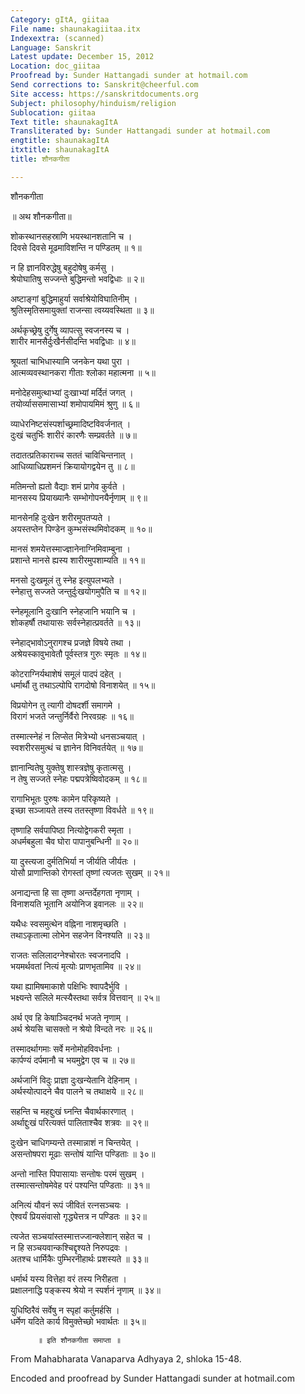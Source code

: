 ```yaml
---
Category: gItA, giitaa
File name: shaunakagiitaa.itx
Indexextra: (scanned)
Language: Sanskrit
Latest update: December 15, 2012
Location: doc_giitaa
Proofread by: Sunder Hattangadi sunder at hotmail.com
Send corrections to: Sanskrit@cheerful.com
Site access: https://sanskritdocuments.org
Subject: philosophy/hinduism/religion
Sublocation: giitaa
Text title: shaunakagItA
Transliterated by: Sunder Hattangadi sunder at hotmail.com
engtitle: shaunakagItA
itxtitle: shaunakagItA
title: शौनकगीता

---
```

  
 शौनकगीता   
  
   ॥  अथ शौनकगीता॥  
  
शोकस्थानसहस्राणि भयस्थानशतानि च ।  
दिवसे दिवसे मूढमाविशन्ति न पण्डितम् ॥ १॥  
  
न हि ज्ञानविरुद्धेषु बहुदोषेषु कर्मसु ।  
श्रेयोघातिषु सज्जन्ते बुद्धिमन्तो भवद्विधाः ॥ २॥  
  
अष्टाङ्गां बुद्धिमाहुर्या सर्वाश्रेयोविघातिनीम् ।  
श्रुतिस्मृतिसमायुक्तां राजन्सा त्वय्यवस्थिता ॥ ३॥  
  
अर्थकृच्छ्रेषु दुर्गेषु व्यापत्सु स्वजनस्य च ।  
शारीर मानसैर्दुःखैर्नसीदन्ति भवद्विधाः ॥ ४॥  
  
श्रूयतां चाभिधास्यामि जनकेन यथा पुरा ।  
आत्मव्यवस्थानकरा गीताः श्लोका महात्मना ॥ ५॥  
  
मनोदेहसमुत्थाभ्यां दुःखाभ्यां मर्दितं जगत् ।  
तयोर्व्याससमासाभ्यां शमोपायमिमं श्रुणु ॥ ६॥  
  
व्याधेरनिष्टसंस्पर्शाच्छ्रमादिष्टविवर्जनात् ।  
दुःखं चतुर्भिः शारीरं कारणैः सम्प्रवर्तते ॥ ७॥  
  
तदातत्प्रतिकाराच्च सततं चाविचिन्तनात् ।  
आधिव्याधिप्रशमनं क्रियायोगद्वयेन तु ॥ ८॥  
  
मतिमन्तो ह्यतो वैद्याः शमं प्रागेव कुर्वते ।  
मानसस्य प्रियाख्यानैः सम्भोगोपनयैर्नृणाम् ॥ ९॥  
  
मानसेनहि दुःखेन शरीरमुपतप्यते ।  
अयस्तप्तेन पिण्डेन कुम्भसंस्थमिवोदकम् ॥ १०॥  
  
मानसं शमयेत्तस्माज्ज्ञानेनाग्निमिवाम्बुना ।  
प्रशान्ते मानसे ह्यस्य शारीरमुपशाम्यति ॥ ११॥  
  
मनसो दुःखमूलं तु स्नेह इत्युपलभ्यते ।  
स्नेहात्तु सज्जते जन्तुर्दुःखयोगमुपैति च ॥ १२॥  
  
स्नेहमूलानि दुःखानि स्नेहजानि भयानि च ।  
शोकहर्षौ तथायासः सर्वस्नेहात्प्रवर्तते ॥ १३॥  
  
स्नेहाद्भावोऽनुरागश्च प्रजज्ञे विषये तथा ।  
अश्रेयस्कावुभावेतौ पूर्वस्तत्र गुरुः स्मृतः ॥ १४॥  
  
कोटराग्निर्यथाशेषं समूलं पादपं दहेत् ।  
धर्मार्थौ तु तथाऽल्पोपि रागदोषो विनाशयेत् ॥ १५॥  
  
विप्रयोगेन तु त्यागी दोषदर्शी समागमे ।  
विरागं भजते जन्तुर्निर्वैरो निरवग्रहः ॥  १६॥  
  
तस्मात्स्नेहं न लिप्सेत मित्रेभ्यो धनसञ्चयात् ।  
स्वशरीरसमुत्थं च ज्ञानेन विनिवर्तयेत् ॥ १७॥  
  
ज्ञानान्वितेषु युक्तेषु शास्त्रज्ञेषु कृतात्मसु ।  
न तेषु सज्जते स्नेहः पद्मपत्रेष्विवोदकम् ॥ १८॥  
  
रागाभिभूतः पुरुषः कामेन परिकृष्यते ।  
इच्छा सञ्जायते तस्य ततस्तृष्णा विवर्धते ॥ १९॥  
  
तृष्णाहि सर्वपापिष्ठा नित्योद्वेगकरी स्मृता ।  
अधर्मबहुला चैव घोरा पापानुबन्धिनी ॥ २०॥  
  
या दुस्त्यजा दुर्मतिभिर्या न जीर्यति जीर्यतः ।  
योसौ प्राणान्तिको रोगस्तां तृष्णां त्यजतः सुखम् ॥ २१॥  
  
अनाद्यन्ता हि सा तृष्णा अन्तर्देहगता नृणाम् ।  
विनाशयति भूतानि अयोनिज इवानलः ॥ २२॥  
  
यथैधः स्वसमुत्थेन वह्निना नाशमृच्छति ।  
तथाऽकृतात्मा लोभेन सहजेन विनश्यति ॥ २३॥  
  
राजतः सलिलादग्नेश्चोरतः स्वजनादपि ।  
भयमर्थवतां नित्यं मृत्योः प्राणभृतामिव ॥ २४॥  
  
यथा ह्यामिषमाकाशे पक्षिभिः श्वापदैर्भुवि ।  
भक्ष्यन्ते सलिले मत्स्यैस्तथा सर्वत्र वित्तवान् ॥ २५॥  
  
अर्थ एव हि केषाञ्चिदनर्थ भजते नृणाम् ।  
अर्थ श्रेयसि चासक्तो न श्रेयो विन्दते नरः ॥ २६॥  
  
तस्मादर्थागमाः सर्वे मनोमोहविवर्धनाः ।  
कार्पण्यं दर्पमानौ च भयमुद्वेग एव च ॥ २७॥  
  
अर्थजानिं विदुः प्राज्ञा दुःखन्येतानि देहिनाम् ।  
अर्थस्योत्पादने चैव पालने च तथाक्षये ॥ २८॥  
  
सहन्ति च महद्दुःखं घ्नन्ति चैवार्थकारणात् ।  
अर्थाद्दुःखं परित्यक्तं पालिताश्चैव शत्रवः ॥ २९॥  
  
दुःखेन चाधिगम्यन्ते तस्मान्नाशं न चिन्तयेत् ।  
असन्तोषपरा मूढाः सन्तोषं यान्ति पण्डिताः ॥ ३०॥  
  
अन्तो नास्ति पिपासायाः सन्तोषः परमं सुखम् ।  
तस्मात्सन्तोषमेवेह परं पश्यन्ति पण्डिताः ॥ ३१॥  
  
अनित्यं यौवनं रूपं जीवितं रत्नसञ्चयः ।  
ऐश्वर्यं प्रियसंवासो गृद्ध्येत्तत्र न पण्डितः ॥ ३२॥  
  
त्यजेत सञ्चयांस्तस्मात्तज्जान्क्लेशान् सहेत च ।  
न हि सञ्चयवान्कश्चिद्दृश्यते निरुपद्रवः ।  
अतश्च धार्मिकैः पुम्भिरनीहार्थः प्रशस्यते ॥ ३३॥  
  
धर्मार्थ यस्य वित्तेहा वरं तस्य निरीहता ।  
प्रक्षालनाद्धि पङ्कस्य श्रेयो न स्पर्शनं नृणाम् ॥ ३४॥  
  
युधिष्ठिरैवं सर्वेषु न स्पृहां कर्तुमर्हसि ।  
धर्मेण यदिते कार्य विमुक्तेच्छो भवार्थतः ॥ ३५॥  
  
          ॥ इति शौनकगीता समाप्ता ॥  
  
  
From Mahabharata Vanaparva Adhyaya 2, shloka 15-48.  
  
Encoded and proofread by Sunder Hattangadi sunder at hotmail.com  
  
  
